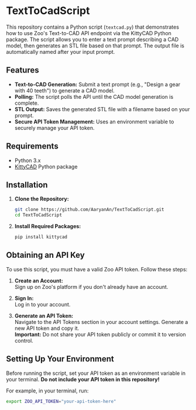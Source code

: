# TextToCadScript

This repository contains a Python script (`textcad.py`) that demonstrates how to use Zoo's Text-to-CAD API endpoint via the KittyCAD Python package. The script allows you to enter a text prompt describing a CAD model, then generates an STL file based on that prompt. The output file is automatically named after your input prompt.

## Features

- **Text-to-CAD Generation:** Submit a text prompt (e.g., "Design a gear with 40 teeth") to generate a CAD model.
- **Polling:** The script polls the API until the CAD model generation is complete.
- **STL Output:** Saves the generated STL file with a filename based on your prompt.
- **Secure API Token Management:** Uses an environment variable to securely manage your API token.

## Requirements

- Python 3.x
- [KittyCAD](https://pypi.org/project/kittycad/) Python package

## Installation

1. **Clone the Repository:**

   ```bash
   git clone https://github.com/AaryanAn/TextToCadScript.git
   cd TextToCadScript

2. **Install Required Packages:**

   ```bash
   pip install kittycad

Obtaining an API Key
--------------------

To use this script, you must have a valid Zoo API token. Follow these steps:

1.  **Create an Account:**\
    Sign up on Zoo's platform if you don't already have an account.

2.  **Sign In:**\
    Log in to your account.

3.  **Generate an API Token:**\
    Navigate to the API Tokens section in your account settings. Generate a new API token and copy it.\
    **Important:** Do not share your API token publicly or commit it to version control.

## Setting Up Your Environment

Before running the script, set your API token as an environment variable in your terminal. **Do not include your API token in this repository!**

For example, in your terminal, run:

```bash
export ZOO_API_TOKEN="your-api-token-here"


